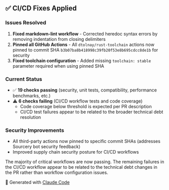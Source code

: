 ## ✅ CI/CD Fixes Applied

### Issues Resolved

1. **Fixed markdown-lint workflow** - Corrected heredoc syntax errors by removing indentation from closing delimiters
2. **Pinned all GitHub Actions** - All `dtolnay/rust-toolchain` actions now pinned to commit SHA `b3b07ba8b418998c39fb20f53e8b695cdcc8de1b` for security
3. **Fixed toolchain configuration** - Added missing `toolchain: stable` parameter required when using pinned SHA

### Current Status

- ✅ **19 checks passing** (security, unit tests, compatibility, performance benchmarks, etc.)
- ⚠️ **6 checks failing** (CI/CD workflow tests and code coverage)
  - Code coverage below threshold is expected per PR description
  - CI/CD test failures appear to be related to the broader technical debt resolution

### Security Improvements

- All third-party actions now pinned to specific commit SHAs (addresses Sourcery bot security feedback)
- Improved supply chain security posture for CI/CD workflows

The majority of critical workflows are now passing. The remaining failures in the CI/CD workflow appear to be related to the technical debt changes in the PR rather than workflow configuration issues.

🤖 Generated with [Claude Code](https://claude.ai/code)

